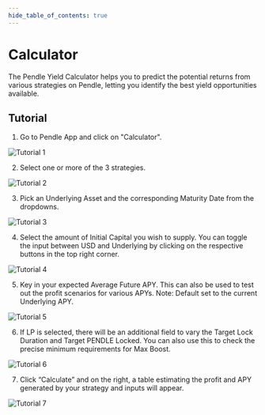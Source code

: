 ```yaml
---
hide_table_of_contents: true
---
```


# Calculator

The Pendle Yield Calculator helps you to predict the potential returns from various strategies on Pendle, letting you identify the best yield opportunities available.

## Tutorial

1. Go to Pendle App and click on "Calculator".

![Tutorial 1](/img/AppGuide/calculator-tutorial-1.png)
   
2. Select one or more of the 3 strategies.

![Tutorial 2](/img/AppGuide/calculator-tutorial-2.png)
   
3. Pick an Underlying Asset and the corresponding Maturity Date from the dropdowns.

![Tutorial 3](/img/AppGuide/calculator-tutorial-3.png)
   
4. Select the amount of Initial Capital you wish to supply. You can toggle the input between USD and Underlying by clicking on the respective buttons in the top right corner.

![Tutorial 4](/img/AppGuide/calculator-tutorial-4.png)

5. Key in your expected Average Future APY. This can also be used to test out the profit scenarios for various APYs. Note: Default set to the current Underlying APY.

![Tutorial 5](/img/AppGuide/calculator-tutorial-5.png)

6. If LP is selected, there will be an additional field to vary the Target Lock Duration and Target PENDLE Locked. You can also use this to check the precise minimum requirements for Max Boost.

![Tutorial 6](/img/AppGuide/calculator-tutorial-6.png)

7. Click “Calculate” and on the right, a table estimating the profit and APY generated by your strategy and inputs will appear.

![Tutorial 7](/img/AppGuide/calculator-tutorial-7.png)
   